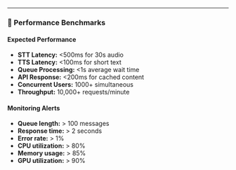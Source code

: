---

### 🎯 Performance Benchmarks

#### Expected Performance

* **STT Latency:** <500ms for 30s audio
* **TTS Latency:** <100ms for short text
* **Queue Processing:** <1s average wait time
* **API Response:** <200ms for cached content
* **Concurrent Users:** 1000+ simultaneous
* **Throughput:** 10,000+ requests/minute

#### Monitoring Alerts

* **Queue length:** > 100 messages
* **Response time:** > 2 seconds
* **Error rate:** > 1%
* **CPU utilization:** > 80%
* **Memory usage:** > 85%
* **GPU utilization:** > 90%
